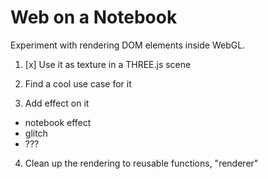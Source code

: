 Web on a Notebook
========

Experiment with rendering DOM elements inside WebGL.

1. [x] Use it as texture in a THREE.js scene

2. Find a cool use case for it

3. Add effect on it
  - notebook effect
  - glitch
  - ???

4. Clean up the rendering to reusable functions, "renderer"
